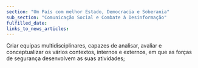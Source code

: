```yaml
---
section: "Um País com melhor Estado, Democracia e Soberania"
sub_section: "Comunicação Social e Combate à Desinformação"
fulfilled_date:
links_to_news_articles:
---
```


Criar equipas multidisciplinares, capazes de analisar, avaliar e conceptualizar os vários contextos, internos e externos, em que as forças de segurança desenvolvem as suas atividades;